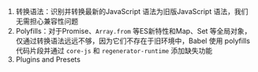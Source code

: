 1. 转换语法：识别并转换最新的JavaScript 语法为旧版JavaScript 语法，我们无需担心兼容性问题
2. Polyfills：对于Promise、`Array.from` 等ES新特性和Map、Set 等全局对象，仅通过转换语法远远不够，因为它们不存在于旧环境中，Babel 使用 polyfills 代码片段并通过 `core-js` 和 `regenerator-runtime` 添加缺失功能
3. Plugins and Presets



